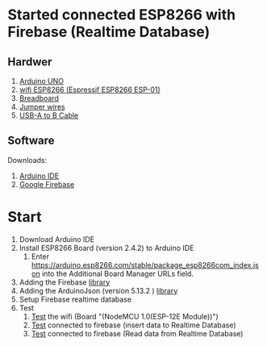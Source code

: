 # Started connected ESP8266 with Firebase (Realtime Database)

## Hardwer
1. [Arduino UNO](https://www.arduino.cc/en/main/arduinoBoardUno)
1. [wifi ESP8266 (Espressif ESP8266 ESP-01)](https://developers.wia.io/things/esp8266) 
1. [Breadboard](https://www.amazon.com/JBtek-Transparent-Terminal-Optimizer-Breadboard/dp/B00SSQHRC2)
1. [Jumper wires](https://www.amazon.se/Elegoo-Flerf%C3%A4rgad-Breadboard-Bandkablar-Arduino/dp/B01EV70C78/ref=asc_df_B01EV70C78/?tag=shpngadsglede-21&linkCode=df0&hvadid=476462430370&hvpos=&hvnetw=g&hvrand=8657508641988340872&hvpone=&hvptwo=&hvqmt=&hvdev=c&hvdvcmdl=&hvlocint=&hvlocphy=9062465&hvtargid=pla-362913641420&psc=1) 
1. [USB-A to B Cable](https://www.amazon.com/AmazonBasics-USB-2-0-Cable-Male/dp/B00NH11KIK?th=1)

## Software 
Downloads:
1. [Arduino IDE](https://www.arduino.cc/en/software)
1. [Google Firebase](https://firebase.google.com)

# Start
1. Download Arduino IDE
1. Install ESP8266 Board (version 2.4.2) to Arduino IDE 
      1. Enter https://arduino.esp8266.com/stable/package_esp8266com_index.json into the Additional Board Manager URLs field.
1. Adding the Firebase [library](https://github.com/mhaao/FirebaseArduino/blob/main/FirebaseArduino.zip) 
1. Adding the ArduinoJson (version 5.13.2 ) [library](https://github.com/mhaao/FirebaseArduino/blob/main/ArduinoJson.zip)
1. Setup Firebase realtime database
1. Test 
      1. [Test](https://github.com/mhaao/FirebaseArduino/blob/main/sketch_testTheWifi.ino) the wifi (Board "(NodeMCU 1.0(ESP-12E Module))")
      2. [Test](https://github.com/mhaao/FirebaseArduino/blob/main/WriteToFirebase.ino) connected to firebase (insert data to Realtime Database)
      3. [Test](https://github.com/mhaao/FirebaseArduino/blob/main/ReadFromFirebase.ino) connected to firebase (Read data from Realtime Database)
